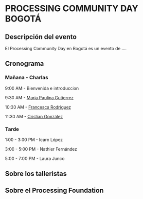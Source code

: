 # PROCESSING COMMUNITY DAY BOGOTÁ

## Descripción del evento
El Processing Community Day en Bogotá es un evento de ....


## Cronograma

### Mañana - Charlas

9:00 AM - Bienvenida e introduccion

9:30 AM - [Maria Paulina Gutierrez](https://about.me/mariapaulina)

10:30 AM - [Francesca Rodriguez](http://www.franrodriguezsawaya.com/)

11:30 AM - [Cristian González](https://tangibleinteraction.com/)

### Tarde
1:00 - 3:00 PM - Icaro López

3:00 - 5:00 PM - Nathier Fernández

5:00 - 7:00 PM - Laura Junco

## Sobre los talleristas




## Sobre el Processing Foundation
